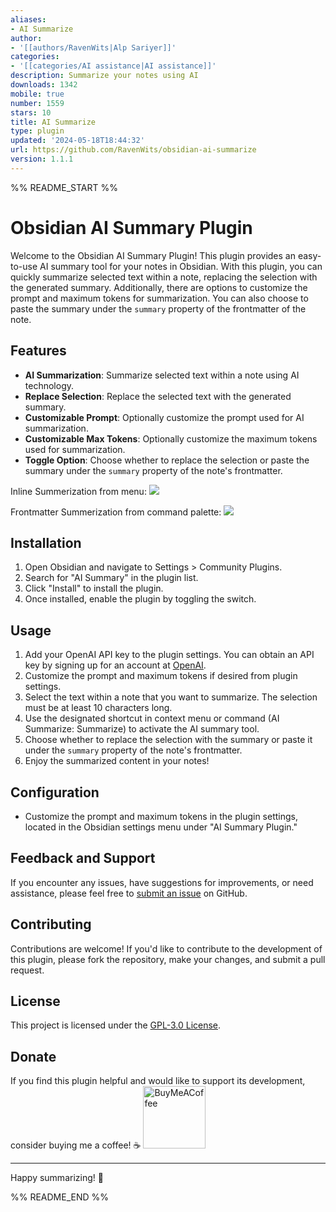 ```yaml
---
aliases:
- AI Summarize
author:
- '[[authors/RavenWits|Alp Sariyer]]'
categories:
- '[[categories/AI assistance|AI assistance]]'
description: Summarize your notes using AI
downloads: 1342
mobile: true
number: 1559
stars: 10
title: AI Summarize
type: plugin
updated: '2024-05-18T18:44:32'
url: https://github.com/RavenWits/obsidian-ai-summarize
version: 1.1.1
---
```


%% README_START %%

# Obsidian AI Summary Plugin

Welcome to the Obsidian AI Summary Plugin! This plugin provides an easy-to-use AI summary tool for your notes in Obsidian. With this plugin, you can quickly summarize selected text within a note, replacing the selection with the generated summary. Additionally, there are options to customize the prompt and maximum tokens for summarization. You can also choose to paste the summary under the `summary` property of the frontmatter of the note.


## Features

- **AI Summarization**: Summarize selected text within a note using AI technology.
- **Replace Selection**: Replace the selected text with the generated summary.
- **Customizable Prompt**: Optionally customize the prompt used for AI summarization.
- **Customizable Max Tokens**: Optionally customize the maximum tokens used for summarization.
- **Toggle Option**: Choose whether to replace the selection or paste the summary under the `summary` property of the note's frontmatter.


Inline Summerization from menu:
![](https://github.com/RavenWits/obsidian-ai-summerize/blob/main/gifs/Inline_Summerize.gif)

Frontmatter Summerization from command palette:
![](https://github.com/RavenWits/obsidian-ai-summerize/blob/main/gifs/Frontmatter_Summarize.gif)

## Installation

1. Open Obsidian and navigate to Settings > Community Plugins.
2. Search for "AI Summary" in the plugin list.
3. Click "Install" to install the plugin.
4. Once installed, enable the plugin by toggling the switch.

## Usage

1. Add your OpenAI API key to the plugin settings. You can obtain an API key by signing up for an account at [OpenAI](https://platform.openai.com/signup).
2. Customize the prompt and maximum tokens if desired from plugin settings.
3. Select the text within a note that you want to summarize. The selection must be at least 10 characters long.
4. Use the designated shortcut in context menu or command (AI Summarize: Summarize) to activate the AI summary tool.
5. Choose whether to replace the selection with the summary or paste it under the `summary` property of the note's frontmatter.
6. Enjoy the summarized content in your notes!

## Configuration

- Customize the prompt and maximum tokens in the plugin settings, located in the Obsidian settings menu under "AI Summary Plugin."

## Feedback and Support

If you encounter any issues, have suggestions for improvements, or need assistance, please feel free to [submit an issue](https://github.com/your-username/obsidian-ai-summary-plugin/issues) on GitHub.

## Contributing

Contributions are welcome! If you'd like to contribute to the development of this plugin, please fork the repository, make your changes, and submit a pull request.

## License

This project is licensed under the [GPL-3.0 License](LICENSE).

## Donate

If you find this plugin helpful and would like to support its development, consider buying me a coffee! ☕️
[<img src="https://cdn.buymeacoffee.com/buttons/v2/default-yellow.png" alt="BuyMeACoffee" width="100">](https://www.buymeacoffee.com/ravenwits)

---

Happy summarizing! 🚀


%% README_END %%
